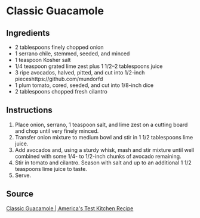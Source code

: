# Classic Guacamole

## Ingredients

* 2 tablespoons finely chopped onion
* 1 serrano chile, stemmed, seeded, and minced
* 1 teaspoon Kosher salt
* 1/4 teaspoon grated lime zest plus 1 1/2–2 tablespoons juice
* 3 ripe avocados, halved, pitted, and cut into 1/2-inch pieceshttps://github.com/mundorfd
* 1 plum tomato, cored, seeded, and cut into 1/8-inch dice
* 2 tablespoons chopped fresh cilantro

## Instructions

1. Place onion, serrano, 1 teaspoon salt, and lime zest on a cutting board and chop until very finely minced.
2. Transfer onion mixture to medium bowl and stir in 1 1/2 tablespoons lime juice.
3. Add avocados and, using a sturdy whisk, mash and stir mixture until well combined with some 1/4- to 1/2-inch chunks of avocado remaining.
4. Stir in tomato and cilantro. Season with salt and up to an additional 1 1/2 teaspoons lime juice to taste.
5. Serve.

## Source

[Classic Guacamole | America's Test Kitchen Recipe](https://www.americastestkitchen.com/recipes/9627-classic-guacamole)
